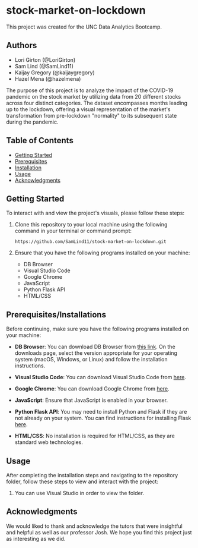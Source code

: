 # stock-market-on-lockdown

This project was created for the UNC Data Analytics Bootcamp.

## Authors
- Lori Girton (@LoriGirton)
- Sam Lind (@SamLind11)
- Kaijay Gregory (@kaijaygregory)
- Hazel Mena (@hazelmena)

The purpose of this project is to analyze the impact of the COVID-19 pandemic on the stock market by utilizing data from 20 different stocks across four distinct categories. The dataset encompasses months leading up to the lockdown, offering a visual representation of the market's transformation from pre-lockdown "normality" to its subsequent state during the pandemic.

## Table of Contents
- [Getting Started](#getting-started)
- [Prerequisites](#prerequisites)
- [Installation](#installation)
- [Usage](#usage)
- [Acknowledgments](#Acknowledgments)

## Getting Started

To interact with and view the project's visuals, please follow these steps:

1. Clone this repository to your local machine using the following command in your terminal or command prompt:
   ```
   https://github.com/SamLind11/stock-market-on-lockdown.git
   ```

2. Ensure that you have the following programs installed on your machine:
   - DB Browser
   - Visual Studio Code
   - Google Chrome
   - JavaScript
   - Python Flask API
   - HTML/CSS

## Prerequisites/Installations

Before continuing, make sure you have the following programs installed on your machine:

- **DB Browser**: You can download DB Browser from [this link](https://sqlitebrowser.org/dl/). On the downloads page, select the version appropriate for your operating system (macOS, Windows, or Linux) and follow the installation instructions.

- **Visual Studio Code**: You can download Visual Studio Code from [here](https://code.visualstudio.com/).

- **Google Chrome**: You can download Google Chrome from [here](https://www.google.com/chrome/).

- **JavaScript**: Ensure that JavaScript is enabled in your browser.

- **Python Flask API**: You may need to install Python and Flask if they are not already on your system. You can find instructions for installing Flask [here](https://flask.palletsprojects.com/en/2.1.x/installation/).

- **HTML/CSS**: No installation is required for HTML/CSS, as they are standard web technologies.



## Usage

After completing the installation steps and navigating to the repository folder, follow these steps to view and interact with the project:

1. You can use Visual Studio in order to view the folder.

## Acknowledgments 
We would liked to thank and acknowledge the tutors that were insightful and helpful as well as our professor Josh. We hope you find this project just as interesting as we did.
